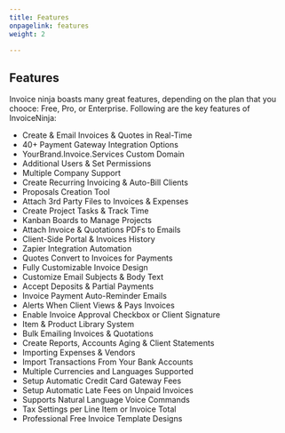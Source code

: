 ```yaml
---
title: Features
onpagelink: features
weight: 2

---
```


Features
--------

Invoice ninja boasts many great features, depending on the plan that you chooce: Free, Pro, or Enterprise. Following are the key features of InvoiceNinja:

- Create &amp; Email Invoices &amp; Quotes in Real-Time
- 40+ Payment Gateway Integration Options
- YourBrand.Invoice.Services Custom Domain
- Additional Users &amp; Set Permissions
- Multiple Company Support
- Create Recurring Invoicing &amp; Auto-Bill Clients
- Proposals Creation Tool
- Attach 3rd Party Files to Invoices &amp; Expenses
- Create Project Tasks &amp; Track Time
- Kanban Boards to Manage Projects
- Attach Invoice &amp; Quotations PDFs to Emails
- Client-Side Portal &amp; Invoices History
- Zapier Integration Automation
- Quotes Convert to Invoices for Payments
- Fully Customizable Invoice Design
- Customize Email Subjects &amp; Body Text
- Accept Deposits &amp; Partial Payments
- Invoice Payment Auto-Reminder Emails
- Alerts When Client Views &amp; Pays Invoices
- Enable Invoice Approval Checkbox or Client Signature
- Item &amp; Product Library System
- Bulk Emailing Invoices &amp; Quotations
- Create Reports, Accounts Aging &amp; Client Statements
- Importing Expenses &amp; Vendors
- Import Transactions From Your Bank Accounts
- Multiple Currencies and Languages Supported
- Setup Automatic Credit Card Gateway Fees
- Setup Automatic Late Fees on Unpaid Invoices
- Supports Natural Language Voice Commands
- Tax Settings per Line Item or Invoice Total
- Professional Free Invoice Template Designs
 